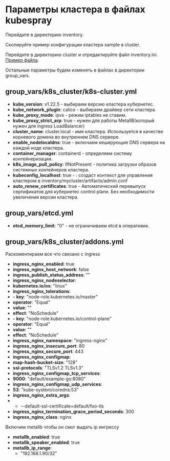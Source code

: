 # Параметры кластера в файлах kubespray

Перейдите в директорию inventory.

Скопируйте пример конфигурации кластера sample в cluster.

Перейдите в директорию cluster и отредактируйте файл inventory.ini. [Пример файла](cluster/inventory.ini).

Остальные параметры будем изменять в файлах в директории group_vars.

## group_vars/k8s_cluster/k8s-cluster.yml

* **kube_version**: v1.22.5 - выбираем версию кластера кубернетес.
* **kube_network_plugin**: calico - выбираем драйвер сети кластера.
* **kube_proxy_mode**: ipvs - режим iptables не ставим.
* **kube_proxy_strict_arp**: true - нужен для работы MetallB(который нужен для ingress LoadBalancer)
* **cluster_name**: cluster.local - имя кластера. Используется в качестве корневого домена во внутреннем DNS сервере.
* **enable_nodelocaldns**: true - включаем кеширующие DNS сервера на каждой ноде кластера.
* **container_manager**: containerd - определяем систему контейнеризации.
* **k8s_image_pull_policy**: IfNotPresent - политика загрузки образов системных контейнеров кластера.
* **kubeconfig_localhost**: true - : создаст контекст для управления кластером в inventory/mycluster/artifacts/admin.conf
* **auto_renew_certificates**: true - Автоматический перевыпуск сертификатов для кубернетес control plane. 
  Без необходимости увеличения версии кластера.
  
## group_vars/etcd.yml

* **etcd_memory_limit**: "0" - не ограничиваем etcd в оперативке.

## group_vars/k8s_cluster/addons.yml

Раскоментираем все что связано с ingress

* **ingress_nginx_enabled**: true
* **ingress_nginx_host_network**: false
* **ingress_publish_status_address**: ""
* **ingress_nginx_nodeselector**:
*  **kubernetes.io/os**: "linux"
* **ingress_nginx_tolerations**:
*  **- key**: "node-role.kubernetes.io/master"
*    **operator**: "Equal"
*    **value**: ""
*    **effect**: "NoSchedule"
*  **- key**: "node-role.kubernetes.io/control-plane"
*    **operator**: "Equal"
*    **value**: ""
*    **effect**: "NoSchedule"
* **ingress_nginx_namespace**: "ingress-nginx"
* **ingress_nginx_insecure_port**: 80
* **ingress_nginx_secure_port**: 443
* **ingress_nginx_configmap**:
*  **map-hash-bucket-size**: "128"
*  **ssl-protocols**: "TLSv1.2 TLSv1.3"
* **ingress_nginx_configmap_tcp_services**:
*  **9000**: "default/example-go:8080"
* **ingress_nginx_configmap_udp_services**:
*  **53**: "kube-system/coredns:53"
* **ingress_nginx_extra_args**:
*  - --default-ssl-certificate=default/foo-tls
* **ingress_nginx_termination_grace_period_seconds**: 300
* **ingress_nginx_class**: nginx

Включим metallb чтобы он смог выдать ip ингрессу

* **metallb_enabled**: true
* **metallb_speaker_enabled**: true
* **metallb_ip_range**:
  - "192.168.1.90/32"

